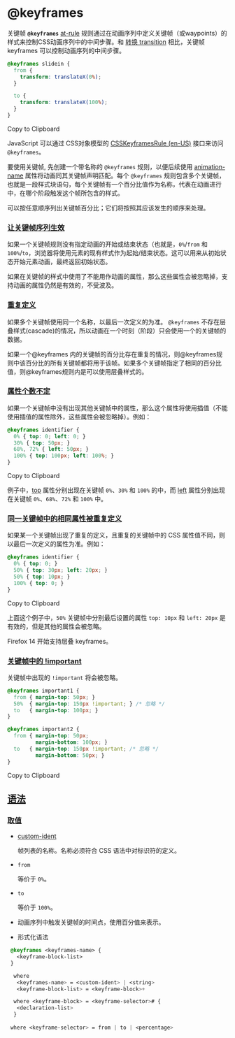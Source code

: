 # @keyframes

关键帧 **`@keyframes`** [at-rule](https://developer.mozilla.org/zh-CN/docs/Web/CSS/At-rule) 规则通过在动画序列中定义关键帧（或waypoints）的样式来控制CSS动画序列中的中间步骤。和 [转换 transition](https://developer.mozilla.org/zh-CN/docs/Web/CSS/CSS_Transitions) 相比，关键帧 keyframes 可以控制动画序列的中间步骤。

```css
@keyframes slidein {
  from {
    transform: translateX(0%); 
  }

  to {
    transform: translateX(100%);
  }
}
```

Copy to Clipboard

JavaScript 可以通过 CSS对象模型的 [CSSKeyframesRule (en-US)](https://developer.mozilla.org/en-US/docs/Web/API/CSSKeyframesRule) 接口来访问 `@keyframes`。

要使用关键帧, 先创建一个带名称的 `@keyframes` 规则，以便后续使用 [animation-name](https://developer.mozilla.org/zh-CN/docs/Web/CSS/animation-name) 属性将动画同其关键帧声明匹配。每个 `@keyframes` 规则包含多个关键帧，也就是一段样式块语句，每个关键帧有一个百分比值作为名称，代表在动画进行中，在哪个阶段触发这个帧所包含的样式。

可以按任意顺序列出关键帧百分比；它们将按照其应该发生的顺序来处理。

### [让关键帧序列生效](https://developer.mozilla.org/zh-CN/docs/Web/CSS/@keyframes#让关键帧序列生效)

如果一个关键帧规则没有指定动画的开始或结束状态（也就是，`0%`/`from` 和`100%`/`to`，浏览器将使用元素的现有样式作为起始/结束状态。这可以用来从初始状态开始元素动画，最终返回初始状态。

如果在关键帧的样式中使用了不能用作动画的属性，那么这些属性会被忽略掉，支持动画的属性仍然是有效的，不受波及。

### [重复定义](https://developer.mozilla.org/zh-CN/docs/Web/CSS/@keyframes#重复定义)

如果多个关键帧使用同一个名称，以最后一次定义的为准。 `@keyframes` 不存在层叠样式(cascade)的情况，所以动画在一个时刻（阶段）只会使用一个的关键帧的数据。

如果一个@keyframes 内的关键帧的百分比存在重复的情况，则@keyframes规则中该百分比的所有关键帧都将用于该帧。如果多个关键帧指定了相同的百分比值，则@keyframes规则内是可以使用层叠样式的。

### [属性个数不定](https://developer.mozilla.org/zh-CN/docs/Web/CSS/@keyframes#属性个数不定)

如果一个关键帧中没有出现其他关键帧中的属性，那么这个属性将使用插值（不能使用插值的属性除外，这些属性会被忽略掉）。例如：

```css
@keyframes identifier {
  0% { top: 0; left: 0; }
  30% { top: 50px; }
  68%, 72% { left: 50px; }
  100% { top: 100px; left: 100%; }
}
```

Copy to Clipboard

例子中，[top](https://developer.mozilla.org/zh-CN/docs/Web/CSS/top) 属性分别出现在关键帧 `0%`、`30%` 和 `100%` 的中，而 [left](https://developer.mozilla.org/zh-CN/docs/Web/CSS/left) 属性分别出现在关键帧 `0%`、`68%`、`72%` 和 `100%` 中。

### [同一关键帧中的相同属性被重复定义](https://developer.mozilla.org/zh-CN/docs/Web/CSS/@keyframes#同一关键帧中的相同属性被重复定义)

如果某一个关键帧出现了重复的定义，且重复的关键帧中的 CSS 属性值不同，则以最后一次定义的属性为准。例如：

```css
@keyframes identifier {
  0% { top: 0; }
  50% { top: 30px; left: 20px; }
  50% { top: 10px; }
  100% { top: 0; }
}
```

Copy to Clipboard

上面这个例子中，`50%` 关键帧中分别最后设置的属性 `top: 10px` 和 `left: 20px` 是有效的，但是其他的属性会被忽略。

Firefox 14 开始支持层叠 keyframes。

### [关键帧中的 !important](https://developer.mozilla.org/zh-CN/docs/Web/CSS/@keyframes#关键帧中的_!important)

关键帧中出现的 `!important` 将会被忽略。

```css
@keyframes important1 {
  from { margin-top: 50px; }
  50%  { margin-top: 150px !important; } /* 忽略 */
  to   { margin-top: 100px; }
}

@keyframes important2 {
  from { margin-top: 50px;
         margin-bottom: 100px; }
  to   { margin-top: 150px !important; /* 忽略 */
         margin-bottom: 50px; }
}
```

Copy to Clipboard

## [语法](https://developer.mozilla.org/zh-CN/docs/Web/CSS/@keyframes#语法)

### [取值](https://developer.mozilla.org/zh-CN/docs/Web/CSS/@keyframes#取值)

- [custom-ident](https://developer.mozilla.org/zh-CN/docs/Web/CSS/custom-ident)

  帧列表的名称。名称必须符合 CSS 语法中对标识符的定义。

- `from`

  等价于 `0%`。

- `to`

  等价于 `100%`。

- [](https://developer.mozilla.org/zh-CN/docs/Web/CSS/percentage)

  动画序列中触发关键帧的时间点，使用百分值来表示。

- 形式化语法

```css
 @keyframes <keyframes-name> {  
   <keyframe-block-list>
 }

  where 
   <keyframes-name> = <custom-ident> | <string>
   <keyframe-block-list> = <keyframe-block>+

  where <keyframe-block> = <keyframe-selector># {  
   <declaration-list> 
  }
 
 where <keyframe-selector> = from | to | <percentage>
 ```
